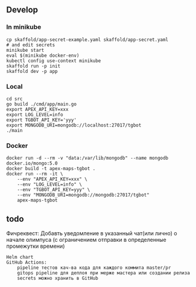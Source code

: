 
## Develop

### In minikube

    cp skaffold/app-secret-example.yaml skaffold/app-secret.yaml
    # and edit secrets
    minikube start
    eval $(minikube docker-env)
    kubectl config use-context minikube
    skaffold run -p init
    skaffold dev -p app

### Local

    cd src
    go build ./cmd/app/main.go
    export APEX_API_KEY=xxx
    export LOG_LEVEL=info
    export TGBOT_API_KEY='yyy'
    export MONGODB_URI=mongodb://localhost:27017/tgbot
    ./main

### Docker

    docker run -d --rm -v "data:/var/lib/mongodb" --name mongodb docker.io/mongo:5.0
    docker build -t apex-maps-tgbot .
    docker run --rm -it \
        --env "APEX_API_KEY=xxx" \
        --env "LOG_LEVEL=info" \
        --env "TGBOT_API_KEY=yyy" \
        --env "MONGODB_URI=mongodb://mongodb:27017/tgbot"
        apex-maps-tgbot


## todo

Фичреквест: Добавть уведомление в указанный чат(или лично) о начале олимпуса (с ограничением отправки в определенные промежутки времени)

    Helm chart
    GitHub Actions:
        pipeline тестов кач-ва кода для каждого коммита master/pr
        gitops pipeline для деплоя при мерже мастера или создании релиза
        secrets можно хранить в GitHub
    
